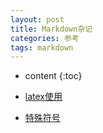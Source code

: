 ```yaml
---
layout: post
title: Markdown杂记
categories: 参考
tags: markdown
---
```


* content
{:toc}
* [latex使用](https://www.jianshu.com/p/22117d964baf)

* [特殊符号](https://www.jianshu.com/p/80ac23666a98)

